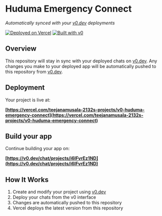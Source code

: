 # Huduma Emergency Connect

*Automatically synced with your [v0.dev](https://v0.dev) deployments*

[![Deployed on Vercel](https://img.shields.io/badge/Deployed%20on-Vercel-black?style=for-the-badge&logo=vercel)](https://vercel.com/teejanamusala-2132s-projects/v0-huduma-emergency-connect)
[![Built with v0](https://img.shields.io/badge/Built%20with-v0.dev-black?style=for-the-badge)](https://v0.dev/chat/projects/i6IFvrEz1ND)

## Overview

This repository will stay in sync with your deployed chats on [v0.dev](https://v0.dev).
Any changes you make to your deployed app will be automatically pushed to this repository from [v0.dev](https://v0.dev).

## Deployment

Your project is live at:

**[https://vercel.com/teejanamusala-2132s-projects/v0-huduma-emergency-connect](https://vercel.com/teejanamusala-2132s-projects/v0-huduma-emergency-connect)**

## Build your app

Continue building your app on:

**[https://v0.dev/chat/projects/i6IFvrEz1ND](https://v0.dev/chat/projects/i6IFvrEz1ND)**

## How It Works

1. Create and modify your project using [v0.dev](https://v0.dev)
2. Deploy your chats from the v0 interface
3. Changes are automatically pushed to this repository
4. Vercel deploys the latest version from this repository
